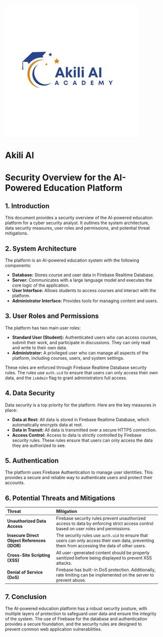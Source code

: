 ![Akili AI](/public/Akili%20AI.png)
# Akili AI

# Security Overview for the AI-Powered Education Platform

## 1. Introduction

This document provides a security overview of the AI-powered education platform for a cyber security analyst. It outlines the system architecture, data security measures, user roles and permissions, and potential threat mitigations.

## 2. System Architecture

The platform is an AI-powered education system with the following components:

*   **Database:** Stores course and user data in Firebase Realtime Database.
*   **Server:** Communicates with a large language model and executes the core logic of the application.
*   **User Interface:** Allows students to access courses and interact with the platform.
*   **Administrator Interface:** Provides tools for managing content and users.

## 3. User Roles and Permissions

The platform has two main user roles:

*   **Standard User (Student):** Authenticated users who can access courses, submit their work, and participate in discussions. They can only read and write to their own data.
*   **Administrator:** A privileged user who can manage all aspects of the platform, including courses, users, and system settings.

These roles are enforced through Firebase Realtime Database security rules. The rules use `auth.uid` to ensure that users can only access their own data, and the `isAdmin` flag to grant administrators full access.

## 4. Data Security

Data security is a top priority for the platform. Here are the key measures in place:

*   **Data at Rest:** All data is stored in Firebase Realtime Database, which automatically encrypts data at rest.
*   **Data in Transit:** All data is transmitted over a secure HTTPS connection.
*   **Access Control:** Access to data is strictly controlled by Firebase security rules. These rules ensure that users can only access the data they are authorized to see.

## 5. Authentication

The platform uses Firebase Authentication to manage user identities. This provides a secure and reliable way to authenticate users and protect their accounts.

## 6. Potential Threats and Mitigations

| Threat | Mitigation |
| :--- | :--- |
| **Unauthorized Data Access** | Firebase security rules prevent unauthorized access to data by enforcing strict access control based on user roles and permissions. |
| **Insecure Direct Object References (IDOR)** | The security rules use `auth.uid` to ensure that users can only access their own data, preventing them from accessing the data of other users. |
| **Cross-Site Scripting (XSS)** | All user-generated content should be properly sanitized before being displayed to prevent XSS attacks. |
| **Denial of Service (DoS)** | Firebase has built-in DoS protection. Additionally, rate limiting can be implemented on the server to prevent abuse. |

## 7. Conclusion

The AI-powered education platform has a robust security posture, with multiple layers of protection to safeguard user data and ensure the integrity of the system. The use of Firebase for the database and authentication provides a secure foundation, and the security rules are designed to prevent common web application vulnerabilities.
